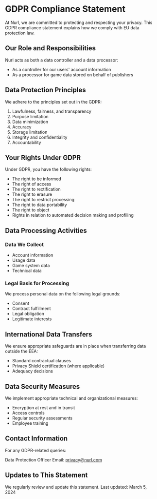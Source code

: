 # GDPR Compliance Statement

At Nurl, we are committed to protecting and respecting your privacy. This GDPR compliance statement explains how we comply with EU data protection law.

## Our Role and Responsibilities

Nurl acts as both a data controller and a data processor:

- As a controller for our users' account information
- As a processor for game data stored on behalf of publishers

## Data Protection Principles

We adhere to the principles set out in the GDPR:

1. Lawfulness, fairness, and transparency
2. Purpose limitation
3. Data minimization
4. Accuracy
5. Storage limitation
6. Integrity and confidentiality
7. Accountability

## Your Rights Under GDPR

Under GDPR, you have the following rights:

- The right to be informed
- The right of access
- The right to rectification
- The right to erasure
- The right to restrict processing
- The right to data portability
- The right to object
- Rights in relation to automated decision making and profiling

## Data Processing Activities

### Data We Collect

- Account information
- Usage data
- Game system data
- Technical data

### Legal Basis for Processing

We process personal data on the following legal grounds:

- Consent
- Contract fulfillment
- Legal obligation
- Legitimate interests

## International Data Transfers

We ensure appropriate safeguards are in place when transferring data outside the EEA:

- Standard contractual clauses
- Privacy Shield certification (where applicable)
- Adequacy decisions

## Data Security Measures

We implement appropriate technical and organizational measures:

- Encryption at rest and in transit
- Access controls
- Regular security assessments
- Employee training

## Contact Information

For any GDPR-related queries:

Data Protection Officer
Email: privacy@nurl.com

## Updates to This Statement

We regularly review and update this statement. Last updated: March 5, 2024
